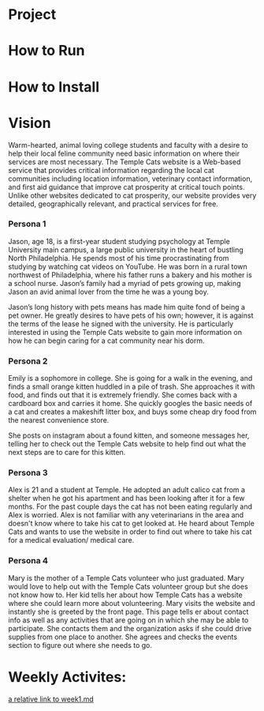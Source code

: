 # Project 

# How to Run

# How to Install

# Vision

Warm-hearted, animal loving college students and faculty with a desire to help their local feline community need basic information on where their services are most necessary. The Temple Cats website is a Web-based service that
provides critical information regarding the local cat communities including location information, veterinary contact information, and first aid guidance that improve cat prosperity at critical touch points. Unlike other websites dedicated to cat prosperity, our website provides very detailed, geographically relevant, and practical services for free.


### Persona 1 
Jason, age 18, is a first-year student studying psychology at Temple University main campus, a 
large public university in the heart of bustling North Philadelphia. He spends most of his time procrastinating from studying by watching cat videos on YouTube. He was born in a rural town northwest of Philadelphia, where his father 
runs a bakery and his mother is a school nurse. Jason’s family had a myriad of pets growing up, making Jason an avid animal lover from the time he was a young boy. 

Jason’s long history with pets means has made him quite fond of being a pet owner. He greatly desires to have pets of his own; however, it is against the terms of the lease he signed with the university. He is particularly interested in using the Temple Cats website to gain more information on how he can begin caring for a cat community near his dorm.

### Persona 2
Emily is a sophomore in college. She is going for a walk in the evening, and finds a small orange kitten huddled in a pile of trash. She approaches it with food, and finds out that it is extremely friendly. She comes back with a cardboard box and carries it home. She quickly googles the basic needs of a cat and creates a makeshift litter box, and buys some cheap dry food from the nearest convenience store.

She posts on instagram about a found kitten, and someone messages her, telling her to check out the Temple Cats website to help find out what the next steps are to care for this kitten.

### Persona 3
Alex is 21 and a student at Temple. He adopted an adult calico cat from a shelter when he got his apartment and has been looking after it for a few months. For the past couple days the cat has not been eating regularly and Alex is worried. Alex is not familiar with any veterinarians in the area and doesn't know where to take his cat to get looked at. He heard about Temple Cats and wants to use the website in order to find out where to take his cat for a medical evaluation/ medical care.

### Persona 4
Mary is the mother of a Temple Cats volunteer who just graduated. Mary would love to help out with the Temple Cats volunteer group but she does not know how to. Her kid tells her about how Temple Cats has a website where she could learn more about volunteering. Mary visits the website and instantly she is greeted by the front page. This page tells er about contact info as well as any activities that are going on in which she may be able to participate. She contacts them and the organization asks if she could drive supplies from one place to another. She agrees and checks the events section to figure out where she needs to go.

# Weekly Activites:
[a relative link to week1.md](week1.md)
